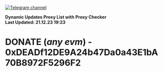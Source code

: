 [![Telegram channel](https://img.shields.io/endpoint?url=https://runkit.io/damiankrawczyk/telegram-badge/branches/master?url=https://t.me/n4z4v0d)](https://t.me/n4z4v0d) 

**Dynamic Updates Proxy List with Proxy Checker**  
**Last Updated: 21.12.23 19:23**

# DONATE (_any evm_) - 0xDEADf12DE9A24b47Da0a43E1bA70B8972F5296F2

